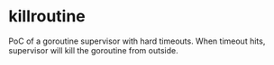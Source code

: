 # killroutine

PoC of a goroutine supervisor with hard timeouts.
When timeout hits, supervisor will kill the goroutine from outside.
